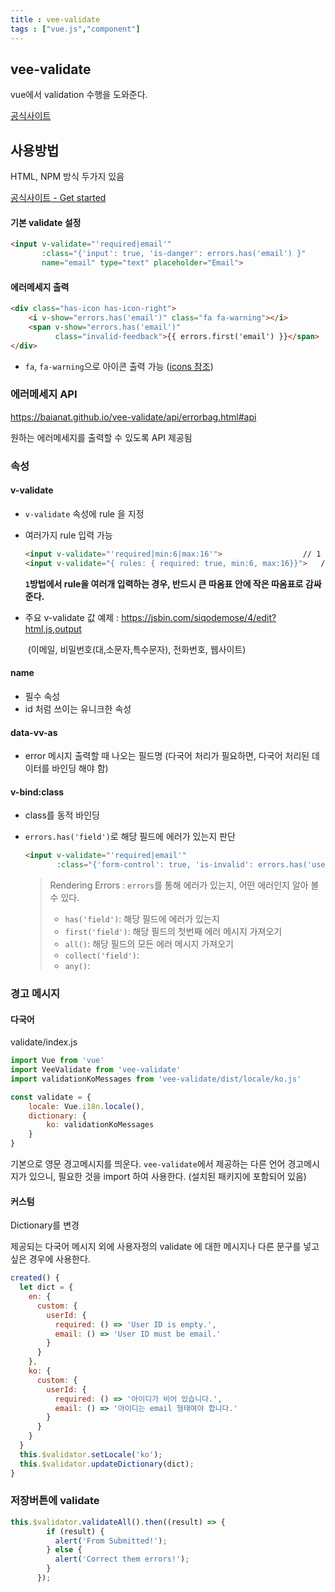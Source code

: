 ```yaml
---
title : vee-validate
tags : ["vue.js","component"]
---
```




## vee-validate

vue에서 validation 수행을 도와준다. 

[공식사이트](http://vee-validate.logaretm.com/) 

## 사용방법

HTML, NPM 방식 두가지 있음

[공식사이트 - Get started](https://baianat.github.io/vee-validate/guide/getting-started.html#installation) 

#### 기본 validate 설정

```html html
<input v-validate="'required|email'" 
       :class="{'input': true, 'is-danger': errors.has('email') }" 
       name="email" type="text" placeholder="Email">
```

#### 에러메세지 출력 

```html html
<div class="has-icon has-icon-right">
	<i v-show="errors.has('email')" class="fa fa-warning"></i>
	<span v-show="errors.has('email')" 
          class="invalid-feedback">{{ errors.first('email') }}</span>
</div>
```

* `fa`, `fa-warning`으로 아이콘 출력 가능 ([icons 참조](http://fontawesome.io/icons/))

### 에러메세지 API 

https://baianat.github.io/vee-validate/api/errorbag.html#api

원하는 에러메세지를 출력할 수 있도록 API 제공됨


### 속성

#### v-validate

* `v-validate` 속성에 rule 을 지정

* 여러가지 rule 입력 가능

  ```html html
  <input v-validate="'required|min:6|max:16'"> 					// 1
  <input v-validate="{ rules: { required: true, min:6, max:16}}">	// 2
  ```

  **`1`방법에서 rule을 여러개 입력하는 경우, 반드시 큰 따옴표 안에 작은 따옴표로 감싸준다.**

* 주요 v-validate 값 예제 : https://jsbin.com/siqodemose/4/edit?html,js,output

  ​					(이메일, 비밀번호(대,소문자,특수문자), 전화번호, 웹사이트)

#### name

* 필수 속성
* id 처럼 쓰이는 유니크한 속성

#### data-vv-as

* error 메시지 출력할 때 나오는 필드명 (다국어 처리가 필요하면, 다국어 처리된 데이터를 바인딩 해야 함)

#### v-bind:class

* class를 동적 바인딩

* `errors.has('field')`로 해당 필드에 에러가 있는지 판단

  ```html html
  <input v-validate="'required|email'" 
         :class="{'form-control': true, 'is-invalid': errors.has('userId')}"
  ```

  > Rendering Errors : `errors`를 통해 에러가 있는지, 어떤 에러인지 알아 볼 수 있다.
  >
  > - `has('field')`: 해당 필드에 에러가 있는지
  > - `first('field')`: 해당 필드의 첫번째 에러 메시지 가져오기
  > - `all()`: 해당 필드의 모든 에러 메시지 가져오기
  > - `collect('field')`:
  > - `any()`:


### 경고 메시지

#### 다국어

validate/index.js

```javascript javascript
import Vue from 'vue'
import VeeValidate from 'vee-validate'
import validationKoMessages from 'vee-validate/dist/locale/ko.js'

const validate = {
    locale: Vue.i18n.locale(),
    dictionary: {
        ko: validationKoMessages
    }
}
```

기본으로 영문 경고메시지를 띄운다. `vee-validate`에서 제공하는 다른 언어 경고메시지가 있으니, 필요한 것을  import 하여 사용한다. (설치된 패키지에 포함되어 있음)

#### 커스텀

Dictionary를 변경

제공되는 다국어 메시지 외에 사용자정의 validate 에 대한 메시지나 다른 문구를 넣고싶은 경우에 사용한다.

```javascript vue.js
created() {
  let dict = {
    en: {
      custom: {
        userId: {
          required: () => 'User ID is empty.',
          email: () => 'User ID must be email.'
        }
      }
    },
    ko: {
      custom: {
        userId: {
          required: () => '아이디가 비어 있습니다.',
          email: () => '아이디는 email 형태여야 합니다.'
        }
      }
    }
  }
  this.$validator.setLocale('ko');
  this.$validator.updateDictionary(dict);
}
```

### 저장버튼에 validate 

```javascript javascript 
this.$validator.validateAll().then((result) => {
        if (result) {
          alert('From Submitted!');
        } else {
          alert('Correct them errors!');
        }
      });
```

